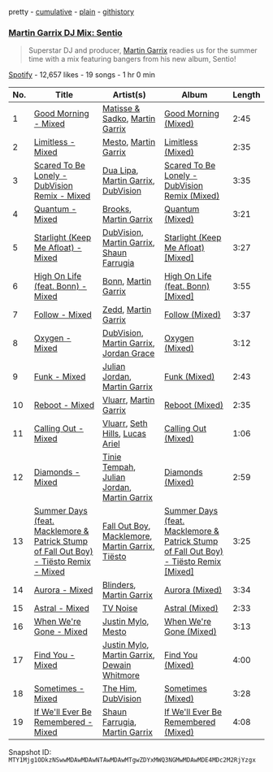 pretty - [cumulative](/playlists/cumulative/37i9dQZF1DWYIvtWSbA6Aj.md) - [plain](/playlists/plain/37i9dQZF1DWYIvtWSbA6Aj) - [githistory](https://github.githistory.xyz/mackorone/spotify-playlist-archive/blob/main/playlists/plain/37i9dQZF1DWYIvtWSbA6Aj)

### [Martin Garrix DJ Mix: Sentio](https://open.spotify.com/playlist/37i9dQZF1DWYIvtWSbA6Aj)

> Superstar DJ and producer, <a href="spotify:artist:60d24wfXkVzDSfLS6hyCjZ">Martin Garrix</a> readies us for the summer time with a mix featuring bangers from his new album, Sentio!

[Spotify](https://open.spotify.com/user/spotify) - 12,657 likes - 19 songs - 1 hr 0 min

| No. | Title | Artist(s) | Album | Length |
|---|---|---|---|---|
| 1 | [Good Morning \- Mixed](https://open.spotify.com/track/582vTBVbpzQywCzItF6yzk) | [Matisse & Sadko](https://open.spotify.com/artist/2QMCcKIPHnjQaPPgoEst88), [Martin Garrix](https://open.spotify.com/artist/60d24wfXkVzDSfLS6hyCjZ) | [Good Morning \(Mixed\)](https://open.spotify.com/album/5ZHA7HECzkkn5ykZhQqz5g) | 2:45 |
| 2 | [Limitless \- Mixed](https://open.spotify.com/track/1nQiqMtPBnsGwB2xIoI8yl) | [Mesto](https://open.spotify.com/artist/0RViEWnZO2VhmY4oI0PhF9), [Martin Garrix](https://open.spotify.com/artist/60d24wfXkVzDSfLS6hyCjZ) | [Limitless \(Mixed\)](https://open.spotify.com/album/1sTcQHO307mxtzNkvoXBPx) | 2:35 |
| 3 | [Scared To Be Lonely \- DubVision Remix \- Mixed](https://open.spotify.com/track/2vpLkruxGlsXTnazTjGI3h) | [Dua Lipa](https://open.spotify.com/artist/6M2wZ9GZgrQXHCFfjv46we), [Martin Garrix](https://open.spotify.com/artist/60d24wfXkVzDSfLS6hyCjZ), [DubVision](https://open.spotify.com/artist/3XINWZaloea97SIRiyTJxX) | [Scared To Be Lonely \- DubVision Remix \(Mixed\)](https://open.spotify.com/album/4beXxiae0SsQWuJyRSRdXu) | 3:35 |
| 4 | [Quantum \- Mixed](https://open.spotify.com/track/7ydSOphu3xfbvcndhUHUww) | [Brooks](https://open.spotify.com/artist/4mHAu7NX2UNsnGXjviBD9e), [Martin Garrix](https://open.spotify.com/artist/60d24wfXkVzDSfLS6hyCjZ) | [Quantum \(Mixed\)](https://open.spotify.com/album/41Q7h27kPwJEOqWL7dvSzl) | 3:21 |
| 5 | [Starlight \(Keep Me Afloat\) \- Mixed](https://open.spotify.com/track/3IyNOAb1j9FILavnK8DfrJ) | [DubVision](https://open.spotify.com/artist/3XINWZaloea97SIRiyTJxX), [Martin Garrix](https://open.spotify.com/artist/60d24wfXkVzDSfLS6hyCjZ), [Shaun Farrugia](https://open.spotify.com/artist/0dOdktkTLrPLb4WilXaz85) | [Starlight \(Keep Me Afloat\) \[Mixed\]](https://open.spotify.com/album/4VAuOOlBEyWhJ1l0wrx9gn) | 3:27 |
| 6 | [High On Life \(feat\. Bonn\) \- Mixed](https://open.spotify.com/track/3CTJxbfadATr6sa23BzJ9k) | [Bonn](https://open.spotify.com/artist/7Io0XduXk7aOHFHA7sLru2), [Martin Garrix](https://open.spotify.com/artist/60d24wfXkVzDSfLS6hyCjZ) | [High On Life \(feat\. Bonn\) \[Mixed\]](https://open.spotify.com/album/5S238TxDkyXHES4bs4dfwZ) | 3:55 |
| 7 | [Follow \- Mixed](https://open.spotify.com/track/1S40XkWxias0ab9xQJEGJX) | [Zedd](https://open.spotify.com/artist/2qxJFvFYMEDqd7ui6kSAcq), [Martin Garrix](https://open.spotify.com/artist/60d24wfXkVzDSfLS6hyCjZ) | [Follow \(Mixed\)](https://open.spotify.com/album/5MIjzrmRoQZr4dF93GSRET) | 3:37 |
| 8 | [Oxygen \- Mixed](https://open.spotify.com/track/0M6tOTk64lQQr5k1fYN0Xs) | [DubVision](https://open.spotify.com/artist/3XINWZaloea97SIRiyTJxX), [Martin Garrix](https://open.spotify.com/artist/60d24wfXkVzDSfLS6hyCjZ), [Jordan Grace](https://open.spotify.com/artist/0NST5cNxDtRZuToY6ngC0k) | [Oxygen \(Mixed\)](https://open.spotify.com/album/6msMUe8ZGRxyde4LjWcad2) | 3:12 |
| 9 | [Funk \- Mixed](https://open.spotify.com/track/14ZI5lG6p7l5Y0U8IYAs7p) | [Julian Jordan](https://open.spotify.com/artist/2vUCVkeZjzDcaoX4gagHdV), [Martin Garrix](https://open.spotify.com/artist/60d24wfXkVzDSfLS6hyCjZ) | [Funk \(Mixed\)](https://open.spotify.com/album/6axAtE6NmtukltzQZ5s3OO) | 2:43 |
| 10 | [Reboot \- Mixed](https://open.spotify.com/track/3vbBgm7krbQS4x55m2SwdQ) | [Vluarr](https://open.spotify.com/artist/0ClkclGbzsEY0aBtqq8MrB), [Martin Garrix](https://open.spotify.com/artist/60d24wfXkVzDSfLS6hyCjZ) | [Reboot \(Mixed\)](https://open.spotify.com/album/1ksG0X7lr5aep0y2IZc2Av) | 2:35 |
| 11 | [Calling Out \- Mixed](https://open.spotify.com/track/4CwePuJENy8EsawNxhnt2c) | [Vluarr](https://open.spotify.com/artist/0ClkclGbzsEY0aBtqq8MrB), [Seth Hills](https://open.spotify.com/artist/5nFt7a5Du2MkdAr1KniXh7), [Lucas Ariel](https://open.spotify.com/artist/6LKOLihOW5mY0KAzMbcu4T) | [Calling Out \(Mixed\)](https://open.spotify.com/album/6pxQI34xsFwyN7rDXiejxF) | 1:06 |
| 12 | [Diamonds \- Mixed](https://open.spotify.com/track/45fkGzzHNwnpAqmbdvuGdp) | [Tinie Tempah](https://open.spotify.com/artist/0Tob4H0FLtEONHU1MjpUEp), [Julian Jordan](https://open.spotify.com/artist/2vUCVkeZjzDcaoX4gagHdV), [Martin Garrix](https://open.spotify.com/artist/60d24wfXkVzDSfLS6hyCjZ) | [Diamonds \(Mixed\)](https://open.spotify.com/album/35jGXkRPVTe1kJVdABI3M0) | 2:59 |
| 13 | [Summer Days \(feat\. Macklemore & Patrick Stump of Fall Out Boy\) \- Tiësto Remix \- Mixed](https://open.spotify.com/track/1INoT6ZO3YjxBbs25O9uMB) | [Fall Out Boy](https://open.spotify.com/artist/4UXqAaa6dQYAk18Lv7PEgX), [Macklemore](https://open.spotify.com/artist/3JhNCzhSMTxs9WLGJJxWOY), [Martin Garrix](https://open.spotify.com/artist/60d24wfXkVzDSfLS6hyCjZ), [Tiësto](https://open.spotify.com/artist/2o5jDhtHVPhrJdv3cEQ99Z) | [Summer Days \(feat\. Macklemore & Patrick Stump of Fall Out Boy\) \- Tiësto Remix \[Mixed\]](https://open.spotify.com/album/53YoHhaaWxgnxgcDkpTQcl) | 3:25 |
| 14 | [Aurora \- Mixed](https://open.spotify.com/track/4ZSse9lF2jk07xW2uIwFmq) | [Blinders](https://open.spotify.com/artist/26JVnujQQ3lEML8t9p3X1J), [Martin Garrix](https://open.spotify.com/artist/60d24wfXkVzDSfLS6hyCjZ) | [Aurora \(Mixed\)](https://open.spotify.com/album/5OnjHzHV0R65k5lxlfxEyE) | 3:34 |
| 15 | [Astral \- Mixed](https://open.spotify.com/track/7uA3mL9m7EvWmaKT1VwLgz) | [TV Noise](https://open.spotify.com/artist/32Aw9aJJoXXC1Vn3zqzJbQ) | [Astral \(Mixed\)](https://open.spotify.com/album/0RmL7lmwsiL9mDoXXVb78t) | 2:33 |
| 16 | [When We're Gone \- Mixed](https://open.spotify.com/track/3h3XIdPa1W8NtxEw0TOQHb) | [Justin Mylo](https://open.spotify.com/artist/7MFJyevu6jq0shwDuVLymu), [Mesto](https://open.spotify.com/artist/0RViEWnZO2VhmY4oI0PhF9) | [When We're Gone \(Mixed\)](https://open.spotify.com/album/6tx8Q3lmKbLtfe3ADc1gHf) | 3:13 |
| 17 | [Find You \- Mixed](https://open.spotify.com/track/0f3CymDavZgbPT3IrdXZZZ) | [Justin Mylo](https://open.spotify.com/artist/7MFJyevu6jq0shwDuVLymu), [Martin Garrix](https://open.spotify.com/artist/60d24wfXkVzDSfLS6hyCjZ), [Dewain Whitmore](https://open.spotify.com/artist/1E1W3to8HhGSkkIEUMwEjd) | [Find You \(Mixed\)](https://open.spotify.com/album/2eLx2KnkqXCZM5kVTELp33) | 4:00 |
| 18 | [Sometimes \- Mixed](https://open.spotify.com/track/5waPjmAgMWVxgGMJEv3Bhp) | [The Him](https://open.spotify.com/artist/5WdqBAQhGFCrZvBKXiPIu7), [DubVision](https://open.spotify.com/artist/3XINWZaloea97SIRiyTJxX) | [Sometimes \(Mixed\)](https://open.spotify.com/album/5SMCOrX86UJ8VBey7huDKf) | 3:28 |
| 19 | [If We'll Ever Be Remembered \- Mixed](https://open.spotify.com/track/4ORbvSlznZHrDkQHG0bjBV) | [Shaun Farrugia](https://open.spotify.com/artist/0dOdktkTLrPLb4WilXaz85), [Martin Garrix](https://open.spotify.com/artist/60d24wfXkVzDSfLS6hyCjZ) | [If We'll Ever Be Remembered \(Mixed\)](https://open.spotify.com/album/6Z1DcN8T5cbetGI3UMFBQc) | 4:08 |

Snapshot ID: `MTY1Mjg1ODkzNSwwMDAwMDAwNTAwMDAwMTgwZDYxMWQ3NGMwMDAwMDE4MDc2M2RjYzgx`
